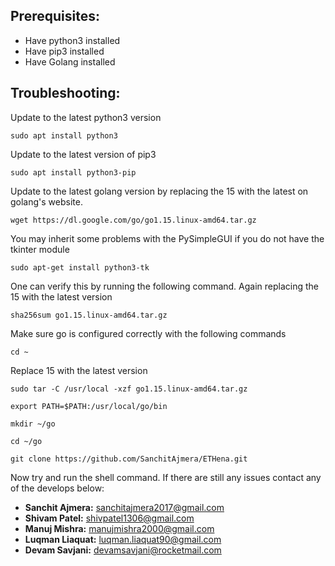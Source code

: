## Prerequisites:

- Have python3 installed
- Have pip3 installed
- Have Golang installed

## Troubleshooting:

Update to the latest python3 version

```shell
sudo apt install python3
```

Update to the latest version of pip3

```shell
sudo apt install python3-pip
```

Update to the latest golang version by replacing the 15 with the latest on golang's website.

```shell
wget https://dl.google.com/go/go1.15.linux-amd64.tar.gz
```

You may inherit some problems with the PySimpleGUI if you do not have the tkinter module

```shell
sudo apt-get install python3-tk
```

One can verify this by running the following command. Again replacing the 15 with the latest version

```
sha256sum go1.15.linux-amd64.tar.gz
```

Make sure go is configured correctly with the following commands

```shell
cd ~
```

Replace 15 with the latest version

```shell
sudo tar -C /usr/local -xzf go1.15.linux-amd64.tar.gz
```

```shell
export PATH=$PATH:/usr/local/go/bin
```

```shell
mkdir ~/go
```

```shell
cd ~/go
```

```git
git clone https://github.com/SanchitAjmera/ETHena.git
```

Now try and run the shell command. If there are still any issues contact any of the develops below:

- **Sanchit Ajmera:** <sanchitajmera2017@gmail.com>
- **Shivam Patel:** <shivpatel1306@gmail.com>
- **Manuj Mishra:** <manujmishra2000@gmail.com>
- **Luqman Liaquat:** <luqman.liaquat90@gmail.com>
- **Devam Savjani:** <devamsavjani@rocketmail.com>
